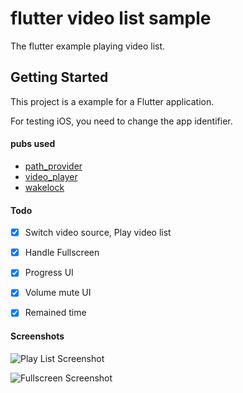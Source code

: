 # flutter video list sample

The flutter example playing video list.

## Getting Started

This project is a example for a Flutter application.

For testing iOS, you need to change the app identifier.

#### pubs used

* [path_provider](https://pub.dev/packages/path_provider)
* [video_player](https://pub.dev/packages/video_player)
* [wakelock](https://pub.dev/packages/wakelock)

#### Todo

- [x] Switch video source, Play video list
- [x] Handle Fullscreen
- [x] Progress UI
- [x] Volume mute UI
- [x] Remained time


#### Screenshots

![Play List Screenshot](/Screenshot_1.png)

![Fullscreen Screenshot](/Screenshot_2.png)